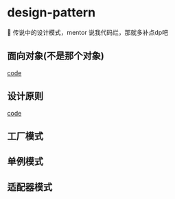 # design-pattern

🎨 传说中的设计模式，mentor 说我代码烂，那就多补点dp吧

## 面向对象(不是那个对象)

[code](./src/example/object-oriented/index.ts)

## 设计原则

[code](./src/example/design-principles/)

## 工厂模式

## 单例模式

## 适配器模式